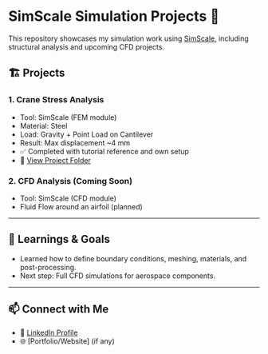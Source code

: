 # SimScale Simulation Projects 🚀

This repository showcases my simulation work using [SimScale](https://www.simscale.com/), including structural analysis and upcoming CFD projects.

## 🏗️ Projects

### 1. Crane Stress Analysis
- Tool: SimScale (FEM module)
- Material: Steel
- Load: Gravity + Point Load on Cantilever
- Result: Max displacement ~4 mm
- ✅ Completed with tutorial reference and own setup
- 📍 [View Project Folder](./crane-stress-analysis)

### 2. CFD Analysis (Coming Soon)
- Tool: SimScale (CFD module)
- Fluid Flow around an airfoil (planned)

---

## 🧠 Learnings & Goals
- Learned how to define boundary conditions, meshing, materials, and post-processing.
- Next step: Full CFD simulations for aerospace components.

---

## 📫 Connect with Me
- 🔗 [LinkedIn Profile](https://linkedin.com/in/yourprofile)
- 🌐 [Portfolio/Website] (if any)
